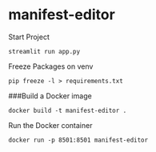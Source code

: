 # manifest-editor

Start Project
```
streamlit run app.py
```

Freeze Packages on venv
```
pip freeze -l > requirements.txt
```


###Build a Docker image
```
docker build -t manifest-editor .
```

Run the Docker container
```
docker run -p 8501:8501 manifest-editor
```